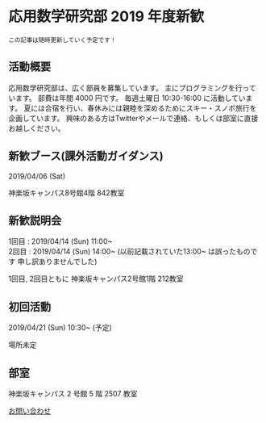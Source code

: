 # 応用数学研究部 2019 年度新歓

```info
この記事は随時更新していく予定です！
```

## 活動概要

応用数学研究部は、広く部員を募集しています。
主にプログラミングを行っています。
部費は年間 4000 円です。
毎週土曜日 10:30-16:00 に活動しています。
夏には合宿を行い、春休みには親睦を深めるためにスキー・スノボ旅行を企画しています。
興味のある方はTwitterやメールで連絡、もしくは部室に直接お越しください。

## 新歓ブース(課外活動ガイダンス)

2019/04/06 (Sat)

神楽坂キャンパス8号館4階 842教室

## 新歓説明会

1回目 : 2019/04/14 (Sun) 11:00~  
2回目 : 2019/04/14 (Sun) 14:00~ (以前記載されていた13:00~ は誤ったものです 申し訳ありませんでした)

1回目, 2回目ともに
神楽坂キャンパス2号館1階 212教室

## 初回活動

2019/04/21 (Sun) 10:30~ (予定)

場所未定

## 部室

神楽坂キャンパス 2 号館 5 階 2507 教室

[お問い合わせ](#contact?pretty)
